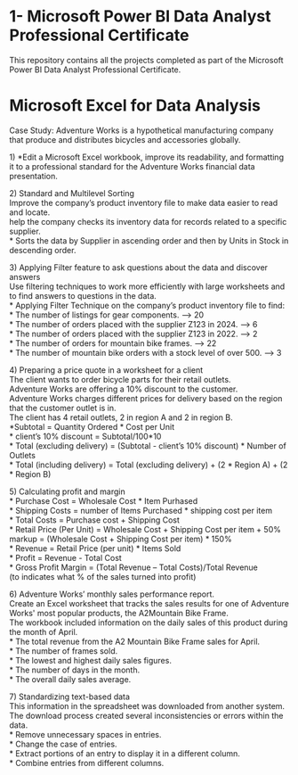 # 1- Microsoft Power BI Data Analyst Professional Certificate
This repository contains all the projects completed as part of the Microsoft Power BI Data Analyst Professional Certificate.

# Microsoft Excel for Data Analysis
Case Study:
Adventure Works is a hypothetical manufacturing company that produce and distributes bicycles and accessories globally.

<p> 1) *Edit a Microsoft Excel workbook, improve its readability, and formatting it to a professional standard for the Adventure Works financial data presentation. </p>

<p> 2)	Standard and Multilevel Sorting <br>
Improve the company’s product inventory file to make data easier to read and locate. <br>
help the company checks its inventory data for records related to a specific supplier. <br>
* Sorts the data by Supplier in ascending order and then by Units in Stock in descending order. </p>

<p> 3)	Applying Filter feature to ask questions about the data and discover answers <br>
Use filtering techniques to work more efficiently with large worksheets and to find answers to questions in the data. <br>
* Applying Filter Technique on the company’s product inventory file to find: <br>
* The number of listings for gear components.	--> 20 <br>
* The number of orders placed with the supplier Z123 in 2024.    -->  6 <br>
* The number of orders placed with the supplier Z123 in 2022.    --> 2 <br>
* The number of orders for mountain bike frames. --> 22 <br>
* The number of mountain bike orders with a stock level of over 500.   --> 3 </p>

<p> 4)	Preparing a price quote in a worksheet for a client <br>
The client wants to order bicycle parts for their retail outlets. <br>
Adventure Works are offering a 10% discount to the customer. <br>
Adventure Works charges different prices for delivery based on the region that the customer outlet is in. <br>
The client has 4 retail outlets, 2 in region A and 2 in region B.<br>
*Subtotal = Quantity Ordered * Cost per Unit <br>
* client’s 10% discount = Subtotal/100*10 <br>
* Total (excluding delivery) = (Subtotal - client’s 10% discount) * Number of Outlets <br>
* Total (including delivery) = Total (excluding delivery) + (2 * Region A) + (2 * Region B) </p>

<p> 5)	Calculating profit and margin<br>
* Purchase Cost = Wholesale Cost * Item Purhased<br>
* Shipping Costs = number of Items Purchased * shipping cost per item<br>
* Total Costs = Purchase cost + Shipping Cost<br>
* Retail Price (Per Unit) = Wholesale Cost + Shipping Cost per item + 50% markup = (Wholesale Cost + Shipping Cost per item) * 150%<br>
* Revenue = Retail Price (per unit) * Items Sold<br>
* Profit = Revenue - Total Cost<br>
* Gross Profit Margin = (Total Revenue – Total Costs)/Total Revenue<br>
	(to indicates what % of the sales turned into profit) </p>
 
<p> 6)	Adventure Works’ monthly sales performance report.<br>
Create an Excel worksheet that tracks the sales results for one of Adventure Works' most popular products, the A2Mountain Bike Frame.<br>
The workbook included information on the daily sales of this product during the month of April.<br>
* The total revenue from the A2 Mountain Bike Frame sales for April.<br>
* The number of frames sold.<br>
* The lowest and highest daily sales figures.<br>
* The number of days in the month.<br>
* The overall daily sales average. </p>

<p> 7)	Standardizing text-based data<br>
This information in the spreadsheet was downloaded from another system. The download process created several inconsistencies or errors within the data.<br>
* Remove unnecessary spaces in entries.<br>
* Change the case of entries.<br>
* Extract portions of an entry to display it in a different column.<br>
* Combine entries from different columns. </p>


